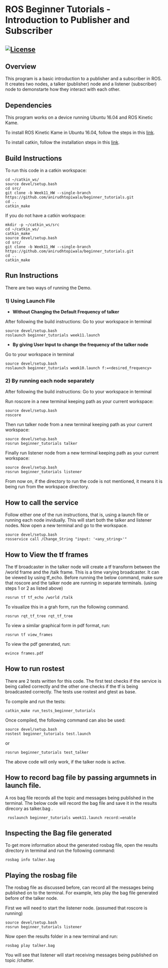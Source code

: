 # ROS Beginner Tutorials - Introduction to Publisher and Subscriber  
[![License](https://img.shields.io/badge/License-BSD%203--Clause-blue.svg)](https://opensource.org/licenses/BSD-3-Clause)
---

## Overview

This program is a basic introduction to a publisher and a subscriber in ROS. It creates two nodes, a talker (publisher) node and a listener (subscriber) node to demonstarte how they interact with each other.

## Dependencies
This program works on a device running Ubuntu 16.04 and ROS Kinetic Kame.

To install ROS Kinetic Kame in Ubuntu 16.04, follow the steps in this [link](http://wiki.ros.org/kinetic/Installation/Ubuntu).

To install catkin, follow the installation steps in this [link](http://wiki.ros.org/catkin).

## Build Instructions

To run this code in a catkin workspace:
```
cd ~/catkin_ws/
source devel/setup.bash
cd src/
git clone -b Week11_HW --single-branch https://github.com/anirudhtopiwala/beginner_tutorials.git
cd ..
catkin_make
```
If you do not have a catkin workspace:
```
mkdir -p ~/catkin_ws/src
cd ~/catkin_ws/
catkin_make
source devel/setup.bash
cd src/
git clone -b Week11_HW --single-branch https://github.com/anirudhtopiwala/beginner_tutorials.git
cd ..
catkin_make
```

## Run Instructions 

There are two ways of running the Demo. 

### 1) Using Launch File
* **Without Changing the Default Frequency of talker**

After following the build instructions:
Go to your workspace in terminal
```
source devel/setup.bash
roslaunch beginner_tutorials week11.launch 
```
* **By giving User Input to change the frequency of the talker node**

Go to your workspace in terminal
```
source devel/setup.bash
roslaunch beginner_tutorials week10.launch f:=<desired_frequency>
```

### 2) By running each node separately

After following the build instructions:
Go to your workspace in terminal

Run roscore in a new terminal keeping path as your current workspace:
```
source devel/setup.bash
roscore
```

Then run talker node from a new terminal keeping path as your current workspace:
```
source devel/setup.bash
rosrun beginner_tutorials talker
```
Finally run listener node from a new terminal keeping path as your current workspace:
```
source devel/setup.bash
rosrun beginner_tutorials listener
```
From now on, if the directory to run the code is not mentioned, it means it is being run from the workspace directory.

## How to call the service
Follow either one of the run instructions, that is, using a launch file or running each node invidually. This will start both the talker and listener nodes. Now open a new terminal and go to the workspace.
```
source devel/setup.bash
rosservice call /Change_String "input: '<any_string>'"
```  
## How to View the tf frames
The tf broadcaster in the talker node will create a tf transform between the /world frame and the /talk frame. This is a time varying broadcaster. It can be viewed by using tf_echo. Before running the below command, make sure that roscore and the talker node are running in separate terminals. (using steps 1 or 2 as listed above)
```
rosrun tf tf_echo /world /talk
```
To visualize this in a grah form, run the following command.
```
rosrun rqt_tf_tree rqt_tf_tree 
```
To view a similar graphical form in pdf format, run:
```
rosrun tf view_frames
```
To view the pdf generated, run:
```
evince frames.pdf
```
## How to run rostest
There are 2 tests written for this code. The first test checks if the service is being called correctly and the other one checks if the tf is being broadcasted correctly. The tests use rostest and gtest as base. 

To compile and run the tests:
```
catkin_make run_tests_beginner_tutorials
```
Once compiled, the following command can also be used:
```
source devel/setup.bash
rostest beginner_tutorials test.launch
```
or 
```
rosrun beginner_tutorials test_talker 
```
The above code will only work, if the talker node is active.

## How to record bag file by passing argumnets in launch file.

A ros bag file records all the topic and messages being published in the terminal. The below code will record the bag file and save it in the results direcory as talker.bag .

```
 roslaunch beginner_tutorials week11.launch record:=enable
```

## Inspecting the Bag file generated
To get more information about the generated rosbag file, open the results directory in terminal and run the following command:
```
rosbag info talker.bag
```
## Playing the rosbag file
The rosbag file as discussed before, can record all the messages being published on to the terminal. For example, lets play the bag file generated before of the talker node.

First we will need to start the listener node. (assumed that roscore is running)
```
source devel/setup.bash
rosrun beginner_tutorials listener
```
Now open the results folder in a new terminal and run:
```
rosbag play talker.bag
```
You will see that listener will start receiving messages being published on topic /chatter.
